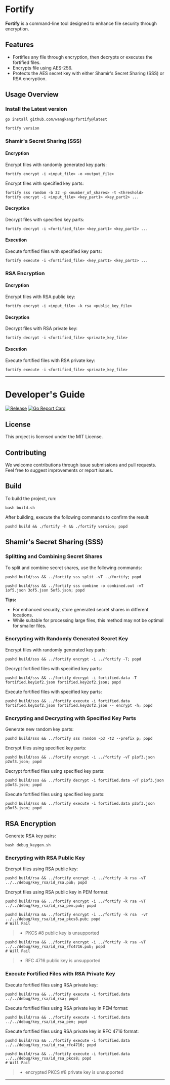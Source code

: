 # Fortify

**Fortify** is a command-line tool designed to enhance file security through encryption.

## Features

* Fortifies any file through encryption, then decrypts or executes the fortified files.
* Encrypts file using AES-256.
* Protects the AES secret key with either Shamir's Secret Sharing (SSS) or RSA encryption.

## Usage Overview

### Install the Latest version

```shell
go install github.com/wangkang/fortify@latest
```

```shell
fortify version
```

### Shamir's Secret Sharing (SSS)

#### Encryption

Encrypt files with randomly generated key parts:

```
fortify encrypt -i <input_file> -o <output_file>
```

Encrypt files with specified key parts:

```
fortify sss random -b 32 -p <number_of_shares> -t <threshold>
fortify encrypt -i <input_file> <key_part1> <key_part2> ...
```

#### Decryption

Decrypt files with specified key parts:

```
fortify decrypt -i <fortified_file> <key_part1> <key_part2> ...
```

#### Execution

Execute fortified files with specified key parts:

```
fortify execute -i <fortified_file> <key_part1> <key_part2> ...
```

### RSA Encryption

#### Encryption

Encrypt files with RSA public key:

```
fortify encrypt -i <input_file> -k rsa <public_key_file>
```

#### Decryption

Decrypt files with RSA private key:

```
fortify decrypt -i <fortified_file> <private_key_file>
```

#### Execution

Execute fortified files with RSA private key:

```
fortify execute -i <fortified_file> <private_key_file>
```

---

# Developer's Guide

[![Release](https://github.com/wangkang/fortify/actions/workflows/release.yml/badge.svg)](https://github.com/wangkang/fortify/actions/workflows/release.yml)
[![Go Report Card](https://goreportcard.com/badge/github.com/wangkang/fortify)](https://goreportcard.com/report/github.com/wangkang/fortify)

## License

This project is licensed under the MIT License.

## Contributing

We welcome contributions through issue submissions and pull requests. Feel free to suggest improvements or report
issues.

## Build

To build the project, run:

```shell
bash build.sh
```

After building, execute the following commands to confirm the result:

```shell
pushd build && ./fortify -h && ./fortify version; popd
```

## Shamir's Secret Sharing (SSS)

### Splitting and Combining Secret Shares

To split and combine secret shares, use the following commands:

```shell
pushd build/sss && ../fortify sss split -vT ../fortify; popd
```

```shell
pushd build/sss && ../fortify sss combine -o combined.out -vT 1of5.json 3of5.json 5of5.json; popd
```

**Tips:**

- For enhanced security, store generated secret shares in different locations.
- While suitable for processing large files, this method may not be optimal for smaller files.

### Encrypting with Randomly Generated Secret Key

Encrypt files with randomly generated key parts:

```shell
pushd build/sss && ../fortify encrypt -i ../fortify -T; popd
```

Decrypt fortified files with specified key parts:

```shell
pushd build/sss && ../fortify decrypt -i fortified.data -T fortified.key1of2.json fortified.key2of2.json; popd
```

Execute fortified files with specified key parts:

```shell
pushd build/sss && ../fortify execute -i fortified.data fortified.key1of2.json fortified.key2of2.json -- encrypt -h; popd
```

### Encrypting and Decrypting with Specified Key Parts

Generate new random key parts:

```shell
pushd build/sss && ../fortify sss random -p3 -t2 --prefix p; popd
```

Encrypt files using specified key parts:

```shell
pushd build/sss && ../fortify encrypt -i ../fortify -vT p1of3.json p2of3.json; popd
```

Decrypt fortified files using specified key parts:

```shell
pushd build/sss && ../fortify decrypt -i fortified.data -vT p1of3.json p3of3.json; popd
```

Execute fortified files using specified key parts:

```shell
pushd build/sss && ../fortify execute -i fortified.data p2of3.json p3of3.json; popd
```

## RSA Encryption

Generate RSA key pairs:

```shell
bash debug_keygen.sh
```

### Encrypting with RSA Public Key

Encrypt files using RSA public key:

```shell
pushd build/rsa && ../fortify encrypt -i ../fortify -k rsa -vT ../../debug/key_rsa/id_rsa.pub; popd
```

Encrypt files using RSA public key in PEM format:

```shell
pushd build/rsa && ../fortify encrypt -i ../fortify -k rsa -vT ../../debug/key_rsa/id_rsa_pem.pub; popd
```

```shell
pushd build/rsa && ../fortify encrypt -i ../fortify -k rsa  -vT ../../debug/key_rsa/id_rsa_pkcs8.pub; popd
# Will Fail
```

> - PKCS #8 public key is unsupported

```shell
pushd build/rsa && ../fortify encrypt -i ../fortify -k rsa -vT ../../debug/key_rsa/id_rsa_rfc4716.pub; popd
# Will Fail
```

> - RFC 4716 public key is unsupported

### Execute Fortified Files with RSA Private Key

Execute fortified files using RSA private key:

```shell
pushd build/rsa && ../fortify execute -i fortified.data ../../debug/key_rsa/id_rsa; popd
```

Execute fortified files using RSA private key in PEM format:

```shell
pushd build/rsa && ../fortify execute -i fortified.data ../../debug/key_rsa/id_rsa_pem; popd
```

Execute fortified files using RSA private key in RFC 4716 format:

```shell
pushd build/rsa && ../fortify execute -i fortified.data ../../debug/key_rsa/id_rsa_rfc4716; popd
```

```shell
pushd build/rsa && ../fortify execute -i fortified.data ../../debug/key_rsa/id_rsa_pkcs8; popd
# Will Fail
```

> - encrypted PKCS #8 private key is unsupported

---
